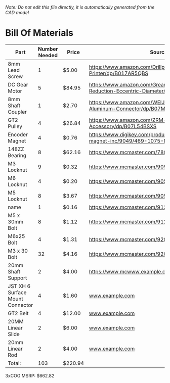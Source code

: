 ###### Note: Do not edit this file directly, it is automatically generated from the CAD model 
# Bill Of Materials 
 |Part|Number Needed|Price|Source| 
 |----|----------|-----|-----|
|8mm Lead Screw|1|$5.00|https://www.amazon.com/Drillpro-400mm-Lead-Screw-Printer/dp/B017AR5QBS|
|DC Gear Motor|5|$84.95|https://www.amazon.com/Greartisan-Electric-Reduction-Eccentric-Diameter/dp/B0745YDSJS|
|8mm Shaft Coupler|1|$2.70|https://www.amazon.com/WEIJ-Coupling-Diameter-Aluminum-Connector/dp/B07MBGP5BP|
|GT2 Pulley|4|$26.84|https://www.amazon.com/ZRM-Timing-Pulley-Printer-Accessory/dp/B07L54BSXS|
|Encoder Magnet|4|$0.76|https://www.digikey.com/product-detail/en/radial-magnet-inc/9049/469-1075-ND/6030786|
|148ZZ Bearing|8|$62.16|https://www.mcmaster.com/7804k116|
|M3 Locknut|9|$0.32|https://www.mcmaster.com/90576A102/|
|M6 Locknut|4|$0.20|https://www.mcmaster.com/90576A115|
|M5 Locknut|8|$3.67|https://www.mcmaster.com/90576a104|
|name|1|$0.16|https://www.mcmaster.com/91239a126|
|M5 x 30mm Bolt|8|$1.12|https://www.mcmaster.com/91239a236|
|M6x25 Bolt|4|$1.31|https://www.mcmaster.com/92095A242|
|M3 x 30 Bolt|32|$4.16|https://www.mcmaster.com/92095a187|
|20mm Shaft Support|2|$4.00|https://www.mcwww.example.commaster.com/62645k42|
|JST XH 6 Surface Mount Connector|4|$1.60|www.example.com|
|GT2 Belt|4|$12.00|www.example.com|
|20MM Linear Slide|2|$6.00|www.example.com|
|20mm Linear Rod|2|$4.00|www.example.com|
|Total: |103|$220.94| |

 3xCOG MSRP: $662.82